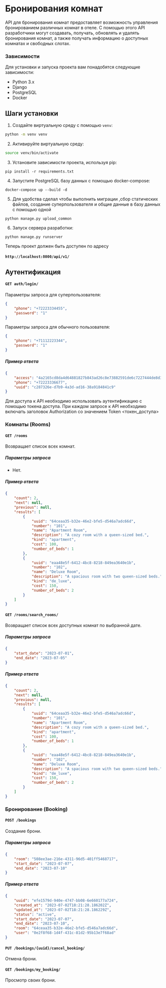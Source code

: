 # Бронирования комнат

API для бронирования комнат предоставляет возможность управления бронированием различных комнат в отеле. С помощью этого API разработчики могут создавать, получать, обновлять и удалять бронирования комнат, а также получать информацию о доступных комнатах и свободных слотах.

### Зависимости

Для установки и запуска проекта вам понадобятся следующие зависимости:

- Python 3.x
- Django
- PostgreSQL
- Docker

## Шаги установки

1. Создайте виртуальную среду с помощью `venv`:

```bash
python -m venv venv
```

2. Активируйте виртуальную среду:

```bash
source venv/bin/activate
```

3. Установите зависимости проекта, используя pip:

```shell
pip install -r requirements.txt
```


4. Запустите PostgreSQL базу данных с помощью docker-compose:

```shell
docker-compose up --build -d
```

5. Для удобства сделал чтобы выполнить миграции ,сбор статических файлов, создание суперпользователя и общие данные в базу данных с помощью одной 

```shell
python manage.py upload_common
```

6. Запуск сервера разработки:

```shell
python manage.py runserver
```

Теперь проект должен быть доступен по адресу 

#### `http://localhost:8000/api/v1/`

## Аутентификация

#### `GET auth/login/`

Параметры запроса для суперпользователя:
```json
{
    "phone": "+72223334455",
    "password": "1"
}
```

Параметры запроса для обычного пользователя:
```json
{
    "phone": "+71112223344",
    "password": "1"
}
```
##### Пример ответа

```json
{
    "access": "4a2165cd8da4d64881827b843ad26c8e73882591de6c7227444de8d38ce8",
    "phone": "+72223336677",
    "uuid": "c287326e-d7b9-4a3d-ad16-38a9184841c9"
}
```
Для доступа к API необходимо использовать аутентификацию с помощью токена доступа. При каждом запросе к API необходимо включать заголовок Authorization со значением Token <токен_доступа>



### Комнаты (Rooms)

#### `GET /rooms`

Возвращает список всех комнат.

##### Параметры запроса

- Нет.

##### Пример ответа

```json
{
    "count": 2,
    "next": null,
    "previous": null,
    "results": [
        {
            "uuid": "64ceaa35-b32e-46e2-bfe5-d546a7adc66d",
            "number": "101",
            "name": "Apartment Room",
            "description": "A cozy room with a queen-sized bed.",
            "kind": "apartment",
            "cost": 100,
            "number_of_beds": 1
        },
        {
            "uuid": "eaa48e5f-6412-4bc8-8218-849ea3640e1b",
            "number": "102",
            "name": "Deluxe Room",
            "description": "A spacious room with two queen-sized beds.",
            "kind": "de_luxe",
            "cost": 150,
            "number_of_beds": 2
        }
    ]
}
```

#### `GET /rooms/search_rooms/`

Возвращает список всех доступных комнат по выбранной дате.

##### Параметры запроса
```json
{
    "start_date": "2023-07-01",
    "end_date": "2023-07-05"
}
```
##### Пример ответа
```json
{
    "count": 2,
    "next": null,
    "previous": null,
    "results": [
        {
            "uuid": "64ceaa35-b32e-46e2-bfe5-d546a7adc66d",
            "number": "101",
            "name": "Apartment Room",
            "description": "A cozy room with a queen-sized bed.",
            "kind": "apartment",
            "cost": 100,
            "number_of_beds": 1
        },
        {
            "uuid": "eaa48e5f-6412-4bc8-8218-849ea3640e1b",
            "number": "102",
            "name": "Deluxe Room",
            "description": "A spacious room with two queen-sized beds.",
            "kind": "de_luxe",
            "cost": 150,
            "number_of_beds": 2
        }
    ]
}
```
### Бронирование (Booking)

#### `POST /bookings`

Создание брони.

##### Параметры запроса
```json
{
    "room": "508ee3ae-216e-4311-96d5-401ff5468717",
    "start_date": "2023-07-07",
    "end_date": "2023-07-10"
}
```
##### Пример ответа

```json
{
    "uuid": "efe1579d-940e-4747-bb08-6e660177a724",
    "created_at": "2023-07-02T18:21:28.186202Z",
    "updated_at": "2023-07-02T18:21:28.186229Z",
    "status": "active",
    "start_date": "2023-07-07",
    "end_date": "2023-07-10",
    "room": "64ceaa35-b32e-46e2-bfe5-d546a7adc66d",
    "user": "0e2f8f68-1d4f-431c-81d2-95b13e7f68ad"
}
```

#### `PUT /bookings/{uuid}/cancel_booking/`

Отмена брони.

#### `GET /bookings/my_booking/`

Просмотр своих брони.
